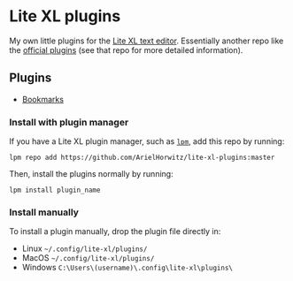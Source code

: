 # Lite XL plugins

My own little plugins for the [Lite XL text editor](https://github.com/lite-xl/lite-xl). Essentially another repo like the [official plugins](https://github.com/lite-xl/lite-xl-plugins) (see that repo for more detailed information).

## Plugins
* [Bookmarks](src/bookmarks)

### Install with plugin manager
If you have a Lite XL plugin manager, such as [`lpm`](https://github.com/adamharrison/lite-xl-plugin-manager),
add this repo by running:
```
lpm repo add https://github.com/ArielHorwitz/lite-xl-plugins:master
```
Then, install the plugins normally by running:
```
lpm install plugin_name
```

### Install manually
To install a plugin manually, drop the plugin file directly in:
* Linux `~/.config/lite-xl/plugins/`
* MacOS `~/.config/lite-xl/plugins/`
* Windows `C:\Users\(username)\.config\lite-xl\plugins\`
